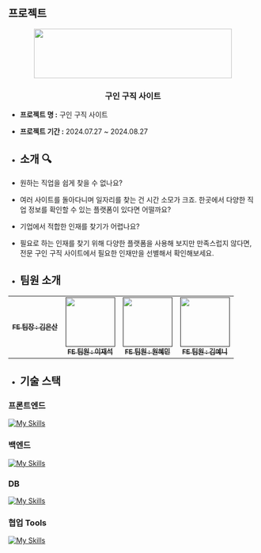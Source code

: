 ## 프로젝트
<p align="middle" >
  <img src="https://user-images.githubusercontent.com/61264510/218919921-ccae06ab-8407-4e9d-815c-981bb1dd3215.png?raw=true" width="400px;" height="100px;"/>
</p>

### <div align="center"> 구인 구직 사이트 </div>

- **프로젝트 명 :** 구인 구직 사이트
- **프로젝트 기간 :** 2024.07.27 ~ 2024.08.27

- ## 소개 🔍
- 원하는 직업을 쉽게 찾을 수 없나요?
- 여러 사이트를 돌아다니며 일자리를 찾는 건 시간 소모가 크죠. 한곳에서 다양한 직업 정보를 확인할 수 있는 플랫폼이 있다면 어떨까요?
- 기업에서 적합한 인재를 찾기가 어렵나요?
- 필요로 하는 인재를 찾기 위해 다양한 플랫폼을 사용해 보지만 만족스럽지 않다면, 전문 구인 구직 사이트에서 필요한 인재만을 선별해서 확인해보세요.
  
- ## 팀원 소개 
 <table>
  <tbody>
    <tr>
      <td align="center"><a href=""><img src="width="100px;" alt=""/><br /><sub><b>FE 팀장 : 김은산 </b></sub></a><br /></td>
      <td align="center"><a href=""><img src="" width="100px;" alt=""/><br /><sub><b>FE 팀원 : 이재석 </b></sub></a><br /></td>
      <td align="center"><a href=""><img src="" width="100px;" alt=""/><br /><sub><b>FE 팀원 : 원혜민 </b></sub></a><br /></td>
      <td align="center"><a href=""><img src="" width="100px;" alt=""/><br /><sub><b>FE 팀원 : 김예니 </b></sub></a><br /></td>
  </tbody>
</table>

- ## 기술 스택
### 프론트엔드
[![My Skills](https://skillicons.dev/icons?i=html,css,javascript&theme=light)](https://skillicons.dev)


### 백엔드
[![My Skills](https://skillicons.dev/icons?i=java,spring,gradle,jquery&theme=light)](https://skillicons.dev)


### DB
[![My Skills](https://skillicons.dev/icons?i=oracle&theme=light)](https://skillicons.dev)


### 협업 Tools
[![My Skills](https://skillicons.dev/icons?i=git,discord,notion&theme=light)](https://skillicons.dev)

